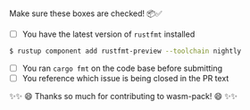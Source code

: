 Make sure these boxes are checked! 📦✅

- [ ] You have the latest version of `rustfmt` installed
```bash
$ rustup component add rustfmt-preview --toolchain nightly
```
- [ ] You ran `cargo fmt` on the code base before submitting
- [ ] You reference which issue is being closed in the PR text

✨✨ 😄 Thanks so much for contributing to wasm-pack! 😄 ✨✨
